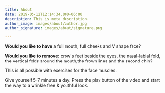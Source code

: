 ```yaml
---
title: About
date: 2019-05-12T12:14:34.000+06:00
description: This is meta description.
author_image: images/about/author.jpg
author_signature: images/about/signature.png

---
```

**Would you like to have** a full mouth, full cheeks and V shape face?

**Would you like to remove:** crow's feet beside the eyes, the nasal-labial fold, the vertical folds around the mouth,the frown lines and the second chin?

This is all possible with exercises for the face muscles. 

Give yourself 5-7 minutes a day. Press the play button of the video and start the way to a wrinkle free & youthful look.